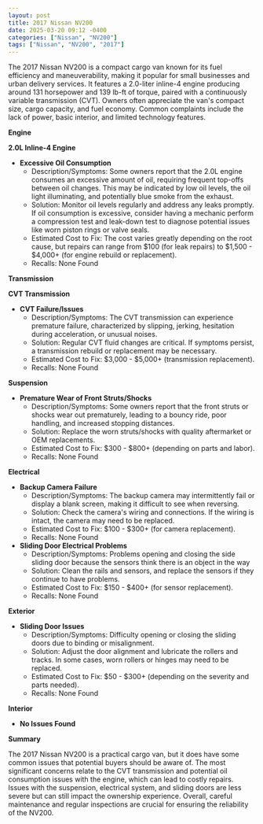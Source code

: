 ```yaml
---
layout: post
title: 2017 Nissan NV200
date: 2025-03-20 09:12 -0400
categories: ["Nissan", "NV200"]
tags: ["Nissan", "NV200", "2017"]
---
```

The 2017 Nissan NV200 is a compact cargo van known for its fuel efficiency and maneuverability, making it popular for small businesses and urban delivery services. It features a 2.0-liter inline-4 engine producing around 131 horsepower and 139 lb-ft of torque, paired with a continuously variable transmission (CVT). Owners often appreciate the van's compact size, cargo capacity, and fuel economy. Common complaints include the lack of power, basic interior, and limited technology features.

**Engine**

**2.0L Inline-4 Engine**

* **Excessive Oil Consumption**
    * Description/Symptoms: Some owners report that the 2.0L engine consumes an excessive amount of oil, requiring frequent top-offs between oil changes. This may be indicated by low oil levels, the oil light illuminating, and potentially blue smoke from the exhaust.
    * Solution: Monitor oil levels regularly and address any leaks promptly. If oil consumption is excessive, consider having a mechanic perform a compression test and leak-down test to diagnose potential issues like worn piston rings or valve seals.
    * Estimated Cost to Fix: The cost varies greatly depending on the root cause, but repairs can range from $100 (for leak repairs) to $1,500 - $4,000+ (for engine rebuild or replacement).
    * Recalls: None Found

**Transmission**

**CVT Transmission**

* **CVT Failure/Issues**
    * Description/Symptoms: The CVT transmission can experience premature failure, characterized by slipping, jerking, hesitation during acceleration, or unusual noises.
    * Solution: Regular CVT fluid changes are critical. If symptoms persist, a transmission rebuild or replacement may be necessary.
    * Estimated Cost to Fix: $3,000 - $5,000+ (transmission replacement).
    * Recalls: None Found

**Suspension**

* **Premature Wear of Front Struts/Shocks**
    * Description/Symptoms: Some owners report that the front struts or shocks wear out prematurely, leading to a bouncy ride, poor handling, and increased stopping distances.
    * Solution: Replace the worn struts/shocks with quality aftermarket or OEM replacements.
    * Estimated Cost to Fix: $300 - $800+ (depending on parts and labor).
    * Recalls: None Found

**Electrical**

* **Backup Camera Failure**
    * Description/Symptoms: The backup camera may intermittently fail or display a blank screen, making it difficult to see when reversing.
    * Solution: Check the camera's wiring and connections. If the wiring is intact, the camera may need to be replaced.
    * Estimated Cost to Fix: $100 - $300+ (for camera replacement).
    * Recalls: None Found
* **Sliding Door Electrical Problems**
    * Description/Symptoms: Problems opening and closing the side sliding door because the sensors think there is an object in the way
    * Solution: Clean the rails and sensors, and replace the sensors if they continue to have problems.
    * Estimated Cost to Fix: $150 - $400+ (for sensor replacement).
    * Recalls: None Found

**Exterior**

* **Sliding Door Issues**
    * Description/Symptoms: Difficulty opening or closing the sliding doors due to binding or misalignment.
    * Solution: Adjust the door alignment and lubricate the rollers and tracks. In some cases, worn rollers or hinges may need to be replaced.
    * Estimated Cost to Fix: $50 - $300+ (depending on the severity and parts needed).
    * Recalls: None Found

**Interior**

* **No Issues Found**

**Summary**

The 2017 Nissan NV200 is a practical cargo van, but it does have some common issues that potential buyers should be aware of. The most significant concerns relate to the CVT transmission and potential oil consumption issues with the engine, which can lead to costly repairs. Issues with the suspension, electrical system, and sliding doors are less severe but can still impact the ownership experience. Overall, careful maintenance and regular inspections are crucial for ensuring the reliability of the NV200.

